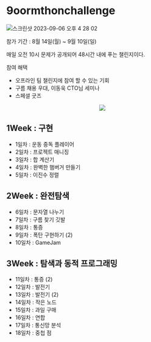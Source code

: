# 9oormthonchallenge
![스크린샷 2023-09-06 오후 4 28 02](https://github.com/jungbin97/9oormthoonchallenge/assets/57621519/e1589f6d-0719-4abc-beab-97d83f85d197)

참가 기간 : 8월 14일(월) ~ 9월 10일(일)

매일 오전 10시 문제가 공개되어 48시간 내에 푸는 챌린지이다.

참여 해택
- 오프라인 팀 챌린지에 참여 할 수 있는 기회
- 구름 채용 우대, 이동욱 CTO님 세미나
- 스페셜 굿즈


<div align='center'>
  <img src = "https://github.com/jungbin97/9oormthoonchallenge/assets/57621519/04d5b34e-df66-411b-a0b0-adb0fd035c3f"/>
</div>

## 1Week : 구현
- 1일차 : 운동 중독 플레이어
- 2일차 : 프로젝트 매니징
- 3일차 : 합 계산기
- 4일차 : 완벽한 햄버거 만들기
- 5일차 : 이진수 정렬


## 2Week : 완전탐색
- 6일차 : 문자열 나누기
- 7일차 : 구름 찾기 깃발
- 8일차 : 통증
- 9일차 : 폭탄 구현하기 (2)
- 10일차 : GameJam

## 3Week : 탐색과 동적 프로그래밍
- 11일차 : 통증 (2)
- 12일차 : 발전기
- 13일차 : 발전기 (2)
- 14일차 : 작은 노드
- 15일차 : 과일 구매
- 16일차 : 연합
- 17일차 : 통신망 분석
- 18일차 : 중첩 점
